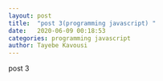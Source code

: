 ```yaml
---
layout: post
title:  "post 3(programming javascript) "
date:   2020-06-09 00:18:53
categories: programming javascript
author: Tayebe Kavousi
---
```

post 3



